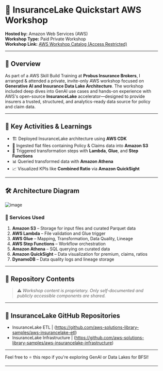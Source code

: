 # 🚀 InsuranceLake Quickstart AWS Workshop

**Hosted by:** Amazon Web Services (AWS)  
**Workshop Type:** Paid Private Workshop   
**Workshop Link:** [AWS Workshop Catalog (Access Restricted)](https://catalog.us-east-1.prod.workshops.aws/workshops/c556569f-5a26-494f-88e1-bac5a55adf2a/en-US)

---

## 🧠 Overview
As part of a AWS Skill Build Training at **Probus Insurance Brokers**, I arranged & attended a private, invite-only AWS workshop focused on **Generative AI and Insurance Data Lake Architecture**. The workshop included deep dives into GenAI use cases and hands-on experience with AWS's open-source **InsuranceLake** accelerator—designed to provide insurers a trusted, structured, and analytics-ready data source for policy and claim data.

---

## 💼 Key Activities & Learnings
- 🏗️ Deployed InsuranceLake architecture using **AWS CDK**
- 🧾 Ingested flat files containing Policy & Claims data into **Amazon S3**
- 🔁 Triggered transformation steps with **Lambda**, **Glue**, and **Step Functions**
- 📊 Queried transformed data with **Amazon Athena**
- 📈 Visualized KPIs like **Combined Ratio** via **Amazon QuickSight**

---

## 🛠️ Architecture Diagram
![image](https://github.com/user-attachments/assets/5ced83fd-075c-4b36-91b2-5e53f48f7822)


### 🧩 Services Used
1. **Amazon S3** – Storage for input files and curated Parquet data  
2. **AWS Lambda** – File validation and Glue trigger  
3. **AWS Glue** – Mapping, Transformation, Data Quality, Lineage  
4. **AWS Step Functions** – Workflow orchestration  
5. **Amazon Athena** – SQL querying on curated data  
6. **Amazon QuickSight** – Data visualization for premium, claims, ratios  
7. **DynamoDB** – Data quality logs and lineage storage

---

## 📁 Repository Contents
> ⚠️ *Workshop content is proprietary. Only self-documented and publicly accessible components are shared.*
---

## 🔗 InsuranceLake GitHub Repositories
- InsuranceLake ETL | (https://github.com/aws-solutions-library-samples/aws-insurancelake-etl)
- InsuranceLake Infrastructure | (https://github.com/aws-solutions-library-samples/aws-insurancelake-infrastructure)

---

Feel free to ⭐️ this repo if you're exploring GenAI or Data Lakes for BFSI!

---
